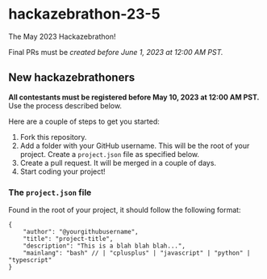 # hackazebrathon-23-5

The May 2023 Hackazebrathon!

Final PRs must be *created **before* June 1, 2023 at 12:00 AM PST.**

## New hackazebrathoners

**All contestants must be registered before May 10, 2023 at 12:00 AM PST.** Use the process described below.

Here are a couple of steps to get you started:

1. Fork this repository.
2. Add a folder with your GitHub username. This will be the root of your project. Create a `project.json` file as specified below.
3. Create a pull request. It will be merged in a couple of days.
4. Start coding your project!

### The `project.json` file

Found in the root of your project, it should follow the following format:

```jsonc
{
	"author": "@yourgithubusername",
	"title": "project-title",
	"description": "This is a blah blah blah...",
	"mainlang": "bash" // | "cplusplus" | "javascript" | "python" | "typescript"
}
```
